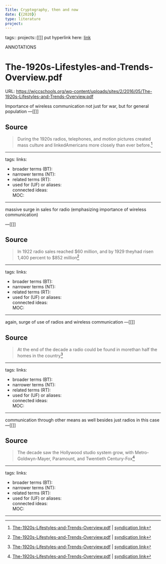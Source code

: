 ```yaml
---
Title: Cryptography, then and now
date: {{2020}}
type: literature
project:
---
```

tags::
projects::[[]]
put hyperlink here: [link](https://wjccschools.org/wp-content/uploads/sites/2/2016/05/The-1920s-Lifestyles-and-Trends-Overview.pdf)

ANNOTATIONS
# The-1920s-Lifestyles-and-Trends-Overview.pdf
URL: https://wjccschools.org/wp-content/uploads/sites/2/2016/05/The-1920s-Lifestyles-and-Trends-Overview.pdf

Importance of wireless communication not just for war, but for general population
&mdash;[[]]

## Source 
> During the 1920s radios, telephones, and motion pictures created mass culture and linkedAmericans more closely than ever before.[^1]

[^1]: [The-1920s-Lifestyles-and-Trends-Overview.pdf](https://wjccschools.org/wp-content/uploads/sites/2/2016/05/The-1920s-Lifestyles-and-Trends-Overview.pdf) | [syndication link](tk) 

---
tags: 
links:  
- broader terms (BT):  
- narrower terms (NT):  
- related terms (RT):  
- used for (UF) or aliases:  
connected ideas:  
MOC:  

---
massive surge in sales for radio (emphasizing importance of wireless communication)

&mdash;[[]]

## Source 
> In 1922 radio sales reached $60 million, and by 1929 theyhad risen 1,400 percent to $852 million[^1]

[^1]: [The-1920s-Lifestyles-and-Trends-Overview.pdf](https://wjccschools.org/wp-content/uploads/sites/2/2016/05/The-1920s-Lifestyles-and-Trends-Overview.pdf) | [syndication link](tk) 

---
tags: 
links:  
- broader terms (BT):  
- narrower terms (NT):  
- related terms (RT):  
- used for (UF) or aliases:  
connected ideas:  
MOC:  

---
again, surge of use of radios and wireless communication
&mdash;[[]]

## Source 
> At the end of the decade a radio could be found in morethan half the homes in the country[^1]

[^1]: [The-1920s-Lifestyles-and-Trends-Overview.pdf](https://wjccschools.org/wp-content/uploads/sites/2/2016/05/The-1920s-Lifestyles-and-Trends-Overview.pdf) | [syndication link](tk) 

---
tags: 
links:  
- broader terms (BT):  
- narrower terms (NT):  
- related terms (RT):  
- used for (UF) or aliases:  
connected ideas:  
MOC:  

---
communication through other means as well besides just radios in this case
&mdash;[[]]

## Source 
> The decade saw the Hollywood studio system grow, with Metro-Goldwyn-Mayer, Paramount, and Twentieth Century-Fox[^1]

[^1]: [The-1920s-Lifestyles-and-Trends-Overview.pdf](https://wjccschools.org/wp-content/uploads/sites/2/2016/05/The-1920s-Lifestyles-and-Trends-Overview.pdf) | [syndication link](tk) 

---
tags: 
links:  
- broader terms (BT):  
- narrower terms (NT):  
- related terms (RT):  
- used for (UF) or aliases:  
connected ideas:  
MOC:  

---
